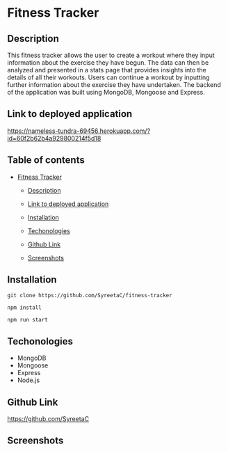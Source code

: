 # Fitness Tracker

## Description

This fitness tracker allows the user to create a workout where they input information about the exercise they have begun. The data can then be analyzed and presented in a stats page that provides insights into the details of all their workouts. Users can continue a workout by inputting further information about the exercise they have undertaken. The backend of the application was built using MongoDB, Mongoose and Express.

## Link to deployed application

https://nameless-tundra-69456.herokuapp.com/?id=60f2b62b4a929800214f5d18

## Table of contents

- [Fitness Tracker](#fitness-tracker)

  - [Description](#description)
  - [Link to deployed application](#link-to-deployed-application)

  - [Installation](#installation)
  - [Techonologies](#techonologies)
  - [Github Link](#github-link)
  - [Screenshots](#screenshots)

## Installation

`git clone https://github.com/SyreetaC/fitness-tracker `

`npm install`

`npm run start`

## Techonologies

- MongoDB
- Mongoose
- Express
- Node.js

## Github Link

https://github.com/SyreetaC

## Screenshots
